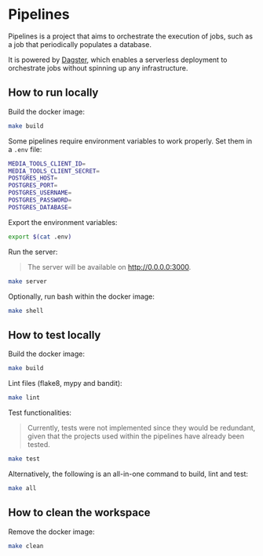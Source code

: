 # Pipelines

Pipelines is a project that aims to orchestrate the execution of jobs, such as a job that periodically populates a database.

It is powered by [Dagster](https://dagster.io/), which enables a serverless deployment to orchestrate jobs without spinning up any infrastructure.

## How to run locally

Build the docker image:

```sh
make build
```

Some pipelines require environment variables to work properly. Set them in a `.env` file:

```sh
MEDIA_TOOLS_CLIENT_ID=
MEDIA_TOOLS_CLIENT_SECRET=
POSTGRES_HOST=
POSTGRES_PORT=
POSTGRES_USERNAME=
POSTGRES_PASSWORD=
POSTGRES_DATABASE=
```

Export the environment variables:

```sh
export $(cat .env)
```

Run the server:

> The server will be available on http://0.0.0.0:3000.

```sh
make server
```

Optionally, run bash within the docker image:

```sh
make shell
```

## How to test locally

Build the docker image:

```sh
make build
```

Lint files (flake8, mypy and bandit):

```sh
make lint
```

Test functionalities:

> Currently, tests were not implemented since they would be redundant, given that the projects used within the pipelines have already been tested.

```sh
make test
```

Alternatively, the following is an all-in-one command to build, lint and test:

```sh
make all
```

## How to clean the workspace

Remove the docker image:

```sh
make clean
```
